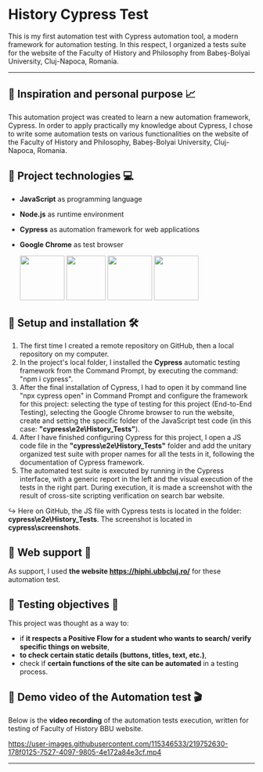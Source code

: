 # History Cypress Test
This is my first automation test with Cypress automation tool, a modern framework for automation testing. In this respect, I organized a tests suite for the website of the Faculty of History and Philosophy from Babeș-Bolyai University, Cluj-Napoca, Romania.



------



## :pushpin: Inspiration and personal purpose :chart_with_upwards_trend:
This automation project was created to learn a new automation framework, Cypress. In order to apply practically my knowledge about Cypress, I chose to write some automation tests on various functionalities on the website of the Faculty of History and Philosophy, Babeș-Bolyai University, Cluj-Napoca, Romania.






## :pushpin: Project technologies :computer:
+ **JavaScript** as programming language
+ **Node.js** as runtime environment
+ **Cypress** as automation framework for web applications
+ **Google Chrome** as test browser

     <a href= "https://developer.mozilla.org/en-US/docs/Web/JavaScript"><img src="https://user-images.githubusercontent.com/115346533/207126821-44c69b50-e31e-47cf-807d-360653372d09.png" width="91" height="91"></a>     <a href= "https://nodejs.org/en/docs/"><img src="https://user-images.githubusercontent.com/115346533/207125973-3188c005-11c9-4c49-ab8c-b71e5c58a5c4.png" width="80" height="91"></a>     <a href= "https://www.cypress.io/"><img src="https://user-images.githubusercontent.com/115346533/219746300-c4dd96d6-f951-4f4b-886e-832cd07736cb.png" width="91" height="91"></a>     <a href = "https://www.google.com/chrome/?brand=YTUH&gclid=Cj0KCQiAnsqdBhCGARIsAAyjYjThEbMgK-Pyt6tXBBxBf9wk8TAD19OKn0FRnMlz45Ul0fZ5ogPb9gEaAjOhEALw_wcB&gclsrc=aw.ds"><img src="https://user-images.githubusercontent.com/115346533/208242996-fae0e828-b968-45cd-ab0c-1a73c9825b65.png" width="91" height="91"></a>
    
    
    
    
   
   
## :pushpin: Setup and installation :hammer_and_wrench:	
1. The first time I created a remote repository on GitHub, then a local repository on my computer.
2. In the project's local folder, I installed the **Cypress** automatic testing framework from the Command Prompt, by executing the command: "npm i cypress".
3. After the final installation of Cypress, I had to open it by command line "npx cypress open" in Command Prompt and configure the framework for this project: selecting the type of testing for this project (End-to-End Testing), selecting the Google Chrome browser to run the website, create and setting the specific folder of the JavaScript test code (in this case: **"cypress\e2e\History_Tests"**).
4. After I have finished configuring Cypress for this project, I open a JS code file in the **"cypress\e2e\History_Tests"** folder and add the unitary organized test suite with proper names for all the tests in it, following the documentation of Cypress framework.
5. The automated test suite is executed by running in the Cypress interface, with a generic report in the left and the visual execution of the tests in the right part. During execution, it is made a screenshot with the result of cross-site scripting verification on search bar website. 

:arrow_right_hook: Here on GitHub, the JS file with Cypress tests is located in the folder: **cypress\e2e\History_Tests**. The screenshot is located in **cypress\screenshots**.





## :pushpin: Web support :link:
As support, I used **the website https://hiphi.ubbcluj.ro/** for these automation test.






## :pushpin: Testing objectives :microscope:
This project was thought as a way to: 
+ if **it respects a Positive Flow for a student who wants to search/ verify specific things on website**, 
+ **to check certain static details (buttons, titles, text, etc.)**,
+ check if **certain functions of the site can be automated** in a testing process.






## :pushpin: Demo video of the Automation test :clapper:
Below is the **video recording** of the automation tests execution, written for testing of Faculty of History BBU website.




https://user-images.githubusercontent.com/115346533/219752630-178f0125-7527-4097-9805-4e172a84e3cf.mp4




------

